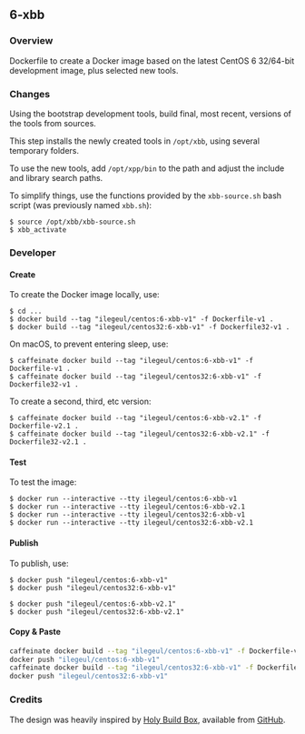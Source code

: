 ## 6-xbb

### Overview

Dockerfile to create a Docker image based on the latest CentOS 6 32/64-bit 
development image, plus selected new tools.

### Changes

Using the bootstrap development tools, build final, most recent, versions 
of the tools from sources. 

This step installs the newly created tools in `/opt/xbb`, using several 
temporary folders.

To use the new tools, add `/opt/xpp/bin` to the path and adjust the include 
and library search paths.

To simplify things, use the functions provided by the `xbb-source.sh` bash 
script (was previously named `xbb.sh`):

```console
$ source /opt/xbb/xbb-source.sh
$ xbb_activate
```

### Developer

#### Create

To create the Docker image locally, use:

```console
$ cd ...
$ docker build --tag "ilegeul/centos:6-xbb-v1" -f Dockerfile-v1 .
$ docker build --tag "ilegeul/centos32:6-xbb-v1" -f Dockerfile32-v1 .
```

On macOS, to prevent entering sleep, use:

```console
$ caffeinate docker build --tag "ilegeul/centos:6-xbb-v1" -f Dockerfile-v1 .
$ caffeinate docker build --tag "ilegeul/centos32:6-xbb-v1" -f Dockerfile32-v1 .
```

To create a second, third, etc version:

```console
$ caffeinate docker build --tag "ilegeul/centos:6-xbb-v2.1" -f Dockerfile-v2.1 .
$ caffeinate docker build --tag "ilegeul/centos32:6-xbb-v2.1" -f Dockerfile32-v2.1 .
```

#### Test

To test the image:

```console
$ docker run --interactive --tty ilegeul/centos:6-xbb-v1
$ docker run --interactive --tty ilegeul/centos:6-xbb-v2.1
$ docker run --interactive --tty ilegeul/centos32:6-xbb-v1
$ docker run --interactive --tty ilegeul/centos32:6-xbb-v2.1
```

#### Publish

To publish, use:

```console
$ docker push "ilegeul/centos:6-xbb-v1"
$ docker push "ilegeul/centos32:6-xbb-v1"
```

```console
$ docker push "ilegeul/centos:6-xbb-v2.1"
$ docker push "ilegeul/centos32:6-xbb-v2.1"
```

#### Copy & Paste

```bash
caffeinate docker build --tag "ilegeul/centos:6-xbb-v1" -f Dockerfile-v1 .
docker push "ilegeul/centos:6-xbb-v1"
caffeinate docker build --tag "ilegeul/centos32:6-xbb-v1" -f Dockerfile32-v1 .
docker push "ilegeul/centos32:6-xbb-v1"

```

### Credits

The design was heavily inspired by 
[Holy Build Box](http://phusion.github.io/holy-build-box/), available from 
[GitHub](https://github.com/phusion/holy-build-box).
